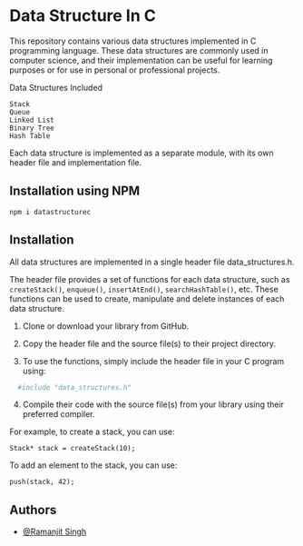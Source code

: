 
# Data Structure In C

This repository contains various data structures implemented in C programming language. These data structures are commonly used in computer science, and their implementation can be useful for learning purposes or for use in personal or professional projects.

Data Structures Included

    Stack
    Queue
    Linked List
    Binary Tree
    Hash Table
Each data structure is implemented as a separate module, with its own header file and implementation file.

## Installation using NPM
```
npm i datastructurec 
```

## Installation

All data structures are implemented in a single header file data_structures.h.

The header file provides a set of functions for each data structure, such as `createStack()`, `enqueue()`, `insertAtEnd()`, `searchHashTable()`, etc. These functions can be used to create, manipulate and delete instances of each data structure.

1. Clone or download your library from GitHub.
2. Copy the header file and the source file(s) to their project directory.

3. To use the functions, simply include the header file in your C program using:

```bash
  #include "data_structures.h"

```

4. Compile their code with the source file(s) from your library using their preferred compiler.


For example, to create a stack, you can use:

```
Stack* stack = createStack(10);
```
To add an element to the stack, you can use:

```
push(stack, 42);
```

    
## Authors

- [@Ramanjit Singh](https://www.github.com/ramanjitsingh-hub)

